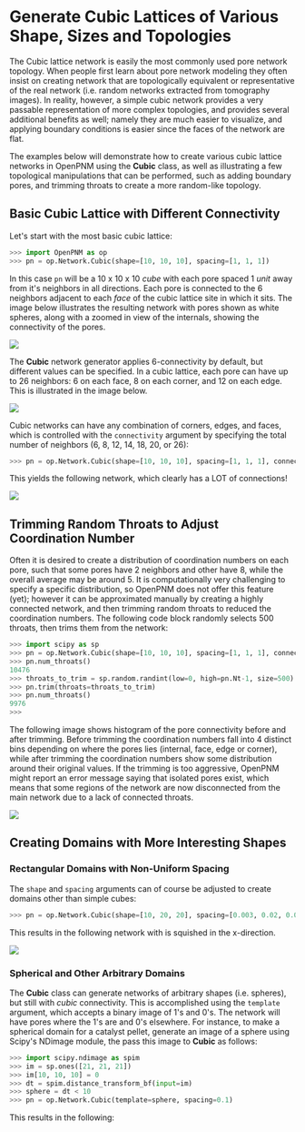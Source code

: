 # Generate Cubic Lattices of Various Shape, Sizes and Topologies

The Cubic lattice network is easily the most commonly used pore network topology.  When people first learn about pore network modeling they often insist on creating network that are topologically equivalent or representative of the real network (i.e. random networks extracted from tomography images).  In reality, however, a simple cubic network provides a very passable representation of more complex topologies, and provides several additional benefits as well; namely they are much easier to visualize, and applying boundary conditions is easier since the faces of the network are flat.  

The examples below will demonstrate how to create various cubic lattice networks in OpenPNM using the **Cubic** class, as well as illustrating a few topological manipulations that can be performed, such as adding boundary pores, and trimming throats to create a more random-like topology.

## Basic Cubic Lattice with Different Connectivity

Let's start with the most basic cubic lattice:

``` python
>>> import OpenPNM as op
>>> pn = op.Network.Cubic(shape=[10, 10, 10], spacing=[1, 1, 1])

```

In this case ```pn``` will be a 10 x 10 x 10 *cube* with each pore spaced 1 *unit* away from it's neighbors in all directions.  Each pore is connected to the 6 neighbors adjacent to each *face* of the cubic lattice site in which it sits.  The image below illustrates the resulting network with pores shown as white spheres, along with a zoomed in view of the internals, showing the connectivity of the pores.

![](http://i.imgur.com/JTUodGy.png)

The **Cubic** network generator applies 6-connectivity by default, but different values can be specified.  In a cubic lattice, each pore can have up to 26 neighbors: 6 on each face, 8 on each corner, and 12 on each edge.  This is illustrated in the image below.  

![](http://i.imgur.com/ACiQFtJ.png)

Cubic networks can have any combination of corners, edges, and faces, which is controlled with the ```connectivity``` argument by specifying the total number of neighbors (6, 8, 12, 14, 18, 20, or 26):

``` python
>>> pn = op.Network.Cubic(shape=[10, 10, 10], spacing=[1, 1, 1], connectivity=26)

```

This yields the following network, which clearly has a LOT of connections!

![](http://i.imgur.com/PS6d7CO.png)

## Trimming Random Throats to Adjust Coordination Number

Often it is desired to create a distribution of coordination numbers on each pore, such that some pores have 2 neighbors and other have 8, while the overall average may be around 5.  It is computationally very challenging to specify a specific distribution, so OpenPNM does not offer this feature (yet); however it can be approximated manually by creating a highly connected network, and then trimming random throats to reduced the coordination numbers.  The following code block randomly selects 500 throats, then trims them from the network:

``` python
>>> import scipy as sp
>>> pn = op.Network.Cubic(shape=[10, 10, 10], spacing=[1, 1, 1], connectivity=26)
>>> pn.num_throats()
10476
>>> throats_to_trim = sp.random.randint(low=0, high=pn.Nt-1, size=500)
>>> pn.trim(throats=throats_to_trim)
>>> pn.num_throats()
9976
>>>

```

The following image shows histogram of the pore connectivity before and after trimming.  Before trimming the coordination numbers fall into 4 distinct bins depending on where the pores lies (internal, face, edge or corner), while after trimming the coordination numbers show some distribution around their original values.  If the trimming is too aggressive, OpenPNM might report an error message saying that isolated pores exist, which means that some regions of the network are now disconnected from the main network due to a lack of connected throats.

![](http://i.imgur.com/Z4HgMYC.png)

## Creating Domains with More Interesting Shapes

### Rectangular Domains with Non-Uniform Spacing

The ```shape``` and ```spacing``` arguments can of course be adjusted to create domains other than simple cubes:

``` python
>>> pn = op.Network.Cubic(shape=[10, 20, 20], spacing=[0.003, 0.02, 0.01])

```

This results in the following network with is squished in the x-direction.

![](http://i.imgur.com/ICEAO7p.png)

### Spherical and Other Arbitrary Domains

The **Cubic** class can generate networks of arbitrary shapes (i.e. spheres), but still with *cubic* connectivity.  This is accomplished using the ```template``` argument, which accepts a binary image of 1's and 0's.  The network will have pores where the 1's are and 0's elsewhere.  For instance, to make a spherical domain  for a catalyst pellet, generate an image of a sphere using Scipy's NDimage module, the pass this image to **Cubic** as follows:

``` python
>>> import scipy.ndimage as spim
>>> im = sp.ones([21, 21, 21])
>>> im[10, 10, 10] = 0
>>> dt = spim.distance_transform_bf(input=im)
>>> sphere = dt < 10
>>> pn = op.Network.Cubic(template=sphere, spacing=0.1)

```

This results in the following:

[](http://i.imgur.com/eyFHqNx.png)
